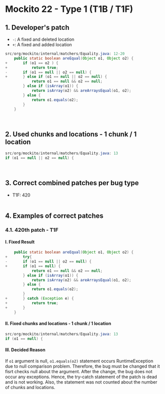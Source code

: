 # Mockito 22 - Type 1 (T1B / T1F)

## 1. Developer's patch
* `-`: A fixed and deleted location
* `+`: A fixed and added location
```java
src/org/mockito/internal/matchers/Equality.java: 12-20
    public static boolean areEqual(Object o1, Object o2) {
+       if (o1 == o2 ) {            
+           return true;
-       if (o1 == null || o2 == null) {
+       } else if (o1 == null || o2 == null) {
            return o1 == null && o2 == null;
        } else if (isArray(o1)) {
            return isArray(o2) && areArraysEqual(o1, o2);
        } else {
            return o1.equals(o2);
        }
    }
```
<br>

## 2. Used chunks and locations - 1 chunk / 1 location
```java
src/org/mockito/internal/matchers/Equality.java: 13
if (o1 == null || o2 == null) {
```
<br>

## 3. Correct combined patches per bug type
* T1F: 420
<br><br>

## 4. Examples of correct patches
### 4.1. 420th patch - T1F
#### I. Fixed Result
```java
    public static boolean areEqual(Object o1, Object o2) {
+       try{
-       if (o1 == null || o2 == null) {
+       if (o1 == null) {
            return o1 == null && o2 == null;
        } else if (isArray(o1)) {
            return isArray(o2) && areArraysEqual(o1, o2);
        } else {
            return o1.equals(o2);
        }
+       } catch (Exception e) {
+           return true;
+       } 
    }
```

#### II. Fixed chunks and locations - 1 chunk / 1 location
```java
src/org/mockito/internal/matchers/Equality.java: 13
if (o1 == null) {
```

#### III. Decided Reason
If ```o1``` argument is null, ```o1.equals(o2)``` statement occurs RuntimeException due to null comparison problem. Therefore, the bug must be changed that it fisrt checks null about the argument. After the change, the bug does not occur any exceptions. Hence, the try-catch statement of the patch is dead and is not working. Also, the statement was not counted about the number of chunks and locations.
<br><br>
